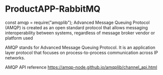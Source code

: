 # ProductAPP-RabbitMQ

const amqp = require("amqplib");
Advanced Message Queuing Protocol (AMQP) is created as an open standard protocol that allows messaging interoperability between systems, regardless of message broker vendor or platform used

AMQP stands for Advanced Message Queuing Protocol. It is an application layer protocol that focuses on process-to-process communication across IP networks.  

AMQP API reference
https://amqp-node.github.io/amqplib/channel_api.html
